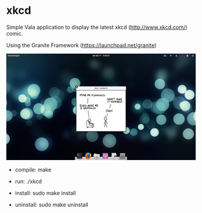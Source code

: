 xkcd
====

Simple Vala application to display the latest xkcd (http://www.xkcd.com/) comic.

Using the Granite Framework (https://launchpad.net/granite)

![ScreenShot](screenshot.png)

* compile:
make

* run:
./xkcd

* install:
sudo make install

* uninstall:
sudo make uninstall
